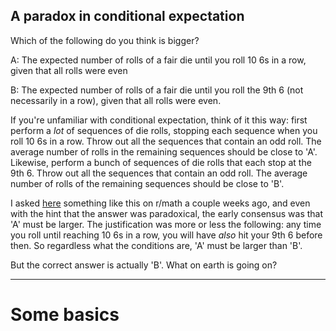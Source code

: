 ## A paradox in conditional expectation

Which of the following do you think is bigger?

A: The expected number of rolls of a fair die until you roll 10 6s in a row, given that all rolls were even

B: The expected number of rolls of a fair die until you roll the 9th 6 (not necessarily in a row), given that all rolls were even.

If you're unfamiliar with conditional expectation, think of it this way: first perform a _lot_ of sequences of die rolls, stopping each sequence when you roll 10 6s in a row. Throw out all the sequences that contain an odd roll. The average number of rolls in the remaining sequences should be close to 'A'. Likewise, perform a bunch of sequences of die rolls that each stop at the 9th 6. Throw out all the sequences that contain an odd roll. The average number of rolls of the remaining sequences should be close to 'B'.

I asked <a href="https://www.reddit.com/r/math/comments/17qcx8u/the_paradox_that_broke_me/">here</a> something like this on r/math a couple weeks ago, and even with the hint that the answer was paradoxical, the early consensus was that 'A' must be larger. The justification was more or less the following: any time you roll until reaching 10 6s in a row, you will have _also_ hit your 9th 6 before then. So regardless what the conditions are, 'A' must be larger than 'B'.

But the correct answer is actually 'B'. What on earth is going on?

---
# Some basics

